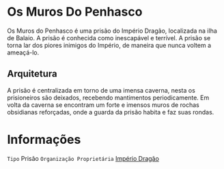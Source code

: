 <!-- TITLE: Muros Do Penhasco, Os -->
<!-- SUBTITLE: Visão geral sobre Os Muros Do Penhasco -->

# Os Muros Do Penhasco
Os Muros do Penhasco é uma prisão do Império Dragão, localizada na ilha de Balaio. A prisão é conhecida como inescapável e terrível. A prisão se torna lar dos piores inimigos do Império, de maneira que nunca voltem a ameaçá-lo.

## Arquitetura
A prisão é centralizada em torno de uma imensa caverna, nesta os prisioneiros são deixados, recebendo mantimentos periodicamente. Em volta da caverna se encontram um forte e imensos muros de rochas obsidianas reforçadas, onde a guarda da prisão habita e faz suas rondas.

# Informações
`Tipo` Prisão
`Organização Proprietária` [Império Dragão](http://localhost/faccoes/nacoes/imperio-dragao#imperio-dragao) 


